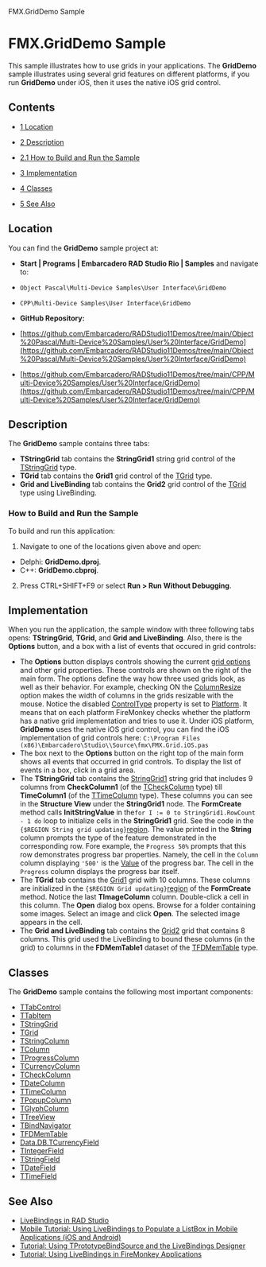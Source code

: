FMX.GridDemo Sample[]()
# FMX.GridDemo Sample 


This sample illustrates how to use grids in your applications. The **GridDemo** sample illustrates using several grid features on different platforms, if you run **GridDemo** under iOS, then it uses the native iOS grid control.
## Contents



* [1 Location](#Location)
* [2 Description](#Description)

* [2.1 How to Build and Run the Sample](#How_to_Build_and_Run_the_Sample)

* [3 Implementation](#Implementation)
* [4 Classes](#Classes)
* [5 See Also](#See_Also)


## Location 

You can find the **GridDemo** sample project at:
* **Start | Programs | Embarcadero RAD Studio Rio | Samples** and navigate to:

* `Object Pascal\Multi-Device Samples\User Interface\GridDemo`
* `CPP\Multi-Device Samples\User Interface\GridDemo`

* **GitHub Repository:**

* [https://github.com/Embarcadero/RADStudio11Demos/tree/main/Object%20Pascal/Multi-Device%20Samples/User%20Interface/GridDemo](https://github.com/Embarcadero/RADStudio11Demos/tree/main/Object%20Pascal/Multi-Device%20Samples/User%20Interface/GridDemo)
* [https://github.com/Embarcadero/RADStudio11Demos/tree/main/CPP/Multi-Device%20Samples/User%20Interface/GridDemo](https://github.com/Embarcadero/RADStudio11Demos/tree/main/CPP/Multi-Device%20Samples/User%20Interface/GridDemo)

## Description 

The **GridDemo** sample contains three tabs:
* **TStringGrid** tab contains the **StringGrid1** string grid control of the [TStringGrid](http://docwiki.embarcadero.com/Libraries/en/FMX.Grid.TStringGrid) type.
* **TGrid** tab contains the **Grid1** grid control of the [TGrid](http://docwiki.embarcadero.com/Libraries/en/FMX.Grid.TGrid) type.
* **Grid and LiveBinding** tab contains the **Grid2** grid control of the [TGrid](http://docwiki.embarcadero.com/Libraries/en/FMX.Grid.TGrid) type using LiveBinding.

### How to Build and Run the Sample 

To build and run this application: 
1.  Navigate to one of the locations given above and open:

*  Delphi: **GridDemo.dproj**.
*  C++: **GridDemo.cbproj**.

2.  Press CTRL+SHIFT+F9 or select **Run > Run Without Debugging**.

## Implementation 

When you run the application, the sample window with three following tabs opens: **TStringGrid**, **TGrid**, and **Grid and LiveBinding**. Also, there is the **Options** button, and a box with a list of events that occured in grid controls: 
*  The **Options** button displays controls showing the current [grid options](http://docwiki.embarcadero.com/Libraries/en/FMX.Grid.TGridOption) and other grid properties. These controls are shown on the right of the main form. The options define the way how three used grids look, as well as their behavior. For example, checking ON the [ColumnResize](http://docwiki.embarcadero.com/Libraries/en/FMX.Grid.TGridOption) option makes the width of columns in the grids resizable with the mouse.
 Notice the disabled [ControlType](http://docwiki.embarcadero.com/Libraries/en/FMX.Controls.Presentation.TPresentedControl.ControlType) property is set to [Platform](http://docwiki.embarcadero.com/Libraries/en/FMX.Controls.TControlType). It means that on each platform FireMonkey checks whether the platform has a native grid implementation and tries to use it.  Under iOS platform, **GridDemo** uses the native iOS grid control, you can find the iOS implementation of grid controls here: `C:\Program Files (x86)\Embarcadero\Studio\\Source\fmx\FMX.Grid.iOS.pas`
*  The box next to the **Options** button on the right top of the main form shows all events that occurred in grid controls.
 To display the list of events in a box, click in a grid area.
*  The **TStringGrid** tab contains the [StringGrid1](http://docwiki.embarcadero.com/Libraries/en/FMX.Grid.TStringGrid) string grid that includes 9 columns from **CheckColumn1** (of the [TCheckColumn](http://docwiki.embarcadero.com/Libraries/en/FMX.Grid.TCheckColumn) type) till **TimeColumn1** (of the [TTimeColumn](http://docwiki.embarcadero.com/Libraries/en/FMX.Grid.TTimeColumn) type). These columns you can see in the **Structure View** under the **StringGrid1** node.
 The **FormCreate** method calls **InitStringValue** in the`for I := 0 to StringGrid1.RowCount - 1 do` loop to initialize cells in the **StringGrid1** grid. See the code in the `{$REGION String grid updating}`[region](http://docwiki.embarcadero.com/RADStudio/en/Regions). The value printed in the **String** column prompts the type of the feature demonstrated in the corresponding row. Fore example, the `Progress 50%` prompts that this row demonstrates progress bar properties. Namely, the cell in the `Column` column displaying `'500'` is the [Value](http://docwiki.embarcadero.com/Libraries/en/FMX.StdCtrls.TProgressBar.Value) of the progress bar. The cell in the `Progress` column displays the progress bar itself. 
*  The **TGrid** tab contains the [Grid1](http://docwiki.embarcadero.com/Libraries/en/FMX.Grid.TGrid) grid with 10 columns. These columns are initialized in the
`{$REGION Grid updating}`[region](http://docwiki.embarcadero.com/RADStudio/en/Regions) of the **FormCreate** method. Notice the last **TImageColumn** column. Double-click a cell in this column. The **Open** dialog box opens. Browse for a folder containing some images. Select an image and click **Open**. The selected image appears in the cell. 
*  The **Grid and LiveBinding** tab contains the [Grid2](http://docwiki.embarcadero.com/Libraries/en/FMX.Grid.TGrid) grid that contains 8 columns. This grid used the LiveBinding to bound these columns (in the grid) to columns in the **FDMemTable1** dataset of the [TFDMemTable](http://docwiki.embarcadero.com/Libraries/en/FireDAC.Comp.Client.TFDMemTable) type.

## Classes 

The **GridDemo** sample contains the following most important components: 
* [TTabControl](http://docwiki.embarcadero.com/Libraries/en/FMX.TabControl.TTabControl)
* [TTabItem](http://docwiki.embarcadero.com/Libraries/en/FMX.TabControl.TTabItem)
* [TStringGrid](http://docwiki.embarcadero.com/Libraries/en/FMX.Grid.TStringGrid)
* [TGrid](http://docwiki.embarcadero.com/Libraries/en/FMX.Grid.TGrid)
* [TStringColumn](http://docwiki.embarcadero.com/Libraries/en/FMX.Grid.TStringColumn)
* [TColumn](http://docwiki.embarcadero.com/Libraries/en/FMX.Grid.TColumn)
* [TProgressColumn](http://docwiki.embarcadero.com/Libraries/en/FMX.Grid.TProgressColumn)
* [TCurrencyColumn](http://docwiki.embarcadero.com/Libraries/en/FMX.Grid.TCurrencyColumn)
* [TCheckColumn](http://docwiki.embarcadero.com/Libraries/en/FMX.Grid.TCheckColumn)
* [TDateColumn](http://docwiki.embarcadero.com/Libraries/en/FMX.Grid.TDateColumn)
* [TTimeColumn](http://docwiki.embarcadero.com/Libraries/en/FMX.Grid.TTimeColumn)
* [TPopupColumn](http://docwiki.embarcadero.com/Libraries/en/FMX.Grid.TPopupColumn)
* [TGlyphColumn](http://docwiki.embarcadero.com/Libraries/en/FMX.Grid.TGlyphColumn)
* [TTreeView](http://docwiki.embarcadero.com/Libraries/en/FMX.Grid.TTreeView)
* [TBindNavigator](http://docwiki.embarcadero.com/Libraries/en/FMX.Grid.TBindNavigator)
* [TFDMemTable](http://docwiki.embarcadero.com/Libraries/en/FMX.Grid.TFDMemTable)
* [Data.DB.TCurrencyField](http://docwiki.embarcadero.com/Libraries/en/Data.DB.TCurrencyField)
* [TIntegerField](http://docwiki.embarcadero.com/Libraries/en/Data.DB.TIntegerField)
* [TStringField](http://docwiki.embarcadero.com/Libraries/en/Data.DB.TStringField)
* [TDateField](http://docwiki.embarcadero.com/Libraries/en/Data.DB.TDateField)
* [TTimeField](http://docwiki.embarcadero.com/Libraries/en/Data.DB.TTimeField)

## See Also 


* [LiveBindings in RAD Studio](http://docwiki.embarcadero.com/RADStudio/en/LiveBindings_in_RAD_Studio)
* [Mobile Tutorial: Using LiveBindings to Populate a ListBox in Mobile Applications (iOS and Android)](http://docwiki.embarcadero.com/RADStudio/en/Mobile_Tutorial:_Using_LiveBindings_to_Populate_a_ListBox_in_Mobile_Applications_(iOS_and_Android))
* [Tutorial: Using TPrototypeBindSource and the LiveBindings Designer](http://docwiki.embarcadero.com/RADStudio/en/Tutorial:_Using_TPrototypeBindSource_and_the_LiveBindings_Designer)
* [Tutorial: Using LiveBindings in FireMonkey Applications](http://docwiki.embarcadero.com/RADStudio/en/Tutorial:_Using_LiveBindings_in_FireMonkey_Applications)





